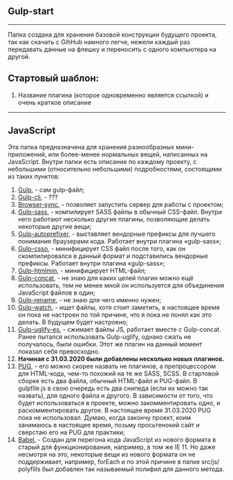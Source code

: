<h2>Gulp-start</h2>
<hr>


Папка создана для хранения базовой конструкции будущего проекта, так как скачать с GihHub намного легче, нежели каждый раз передавать данные на флешку и переносить с одного компьютера на другой. 


<h2>Стартовый шаблон:</h2>

<ol>
  <li>Название плагина (которое одновременно является ссылкой) и очень краткое описание</li>
</ol>  

<hr>

<h2>JavaScript</h2>

Эта папка предназначена для хранения разнообразных мини-приложений, или более-менее нормальных вещей, написанных на JavaScript. Внутри папки есть описание по каждому проекту, с небольшими (относительно небольшими) подробностями, состоящими из таких пунктов: 

<ol>
  <li><a href="https://gulpjs.com">Gulp</a>, - сам gulp-файл;</li>
  <li><a href="https://www.npmjs.com/package/gulp-cli">Gulp-cli</a>, - ???</li>
  <li><a href="">Browser-sync</a>, - позволяет запустить сервер для работы с проектом;</li>
  <li><a href="https://www.npmjs.com/package/gulp-sass">Gulp-sass</a>, - компилирует SASS файлы в обычный CSS-файл. Внутри него работают несколько другие плагины, позволяющие делать некоторые другие вещи;</li>
  <li><a href="https://www.npmjs.com/package/gulp-autoprefixer">Gulp-autoprefixer</a>, -  выставляет вендорные префиксы для лучшего понимания браузерами кода. Работает внутри  плагина «gulp-sass»;</li>
  <li><a href="https://www.npmjs.com/package/gulp-csso">Gulp-csso</a>, - минифицирует CSS файл после того, как он скомпилировался в данный формат и подставились вендорные префиксы. Работает внутри плагина «gulp-sass»;</li>
  <li><a href="https://www.npmjs.com/package/gulp-htmlmin">Gulp-htmlmin</a>, - минифицирует HTML-файл;</li>
  <li><a href="https://www.npmjs.com/package/gulp-concat">Gulp-concat</a>, - не знаю для каких целей плагин можно ещё использовать, тем не менее мной он используется для объединения JavaScript файлов в один;</li>
  <li><a href="https://www.npmjs.com/package/gulp-rename">Gulp-rename</a>, - не знаю для чего именно нужен;</li>
  <li><a href="https://www.npmjs.com/package/gulp-watch">Gulp-watch</a>, - ищет файлы, хотя стоит заметить, в настоящее время он пока не настроен по той причине, что я пока не понял как это делать. В будущем будет настроено;</li>
  <li><a href="https://www.npmjs.com/package/gulp-uglify-es">Gulp-uglify-es</a>, - сжимает файлы JS, работает вместе с Gulp-concat. Ранее пытался использовать Gulp-uglify, однако сжать не получалось, были ошибки. Этот же плагин на данный момент показал себя превосходно.</li>
  <li><b>Начиная с 31.03.2020 были добавлены несколько новых плагинов.</b></li>
  <li><a href="https://pugjs.org/api/getting-started.html">PUG</a>, - его можно скорее назвать не плагинов, а препроцессором для HTML-кода, чем-то похожий на те же SASS, SCSS. В стартовой сборке есть два файла, обычный HTML-файл и PUG-файл. В gulpfile.js в свою очередь есть два снипеда (если их можно так назвать), для одного файла и другого. В зависимости от того, что будет использоваться в проекте, можно закомментировать одно, и раскомментировать другое. В настоящее время 31.03.2020 PUG пока не использовал. Думаю, когда закончу проект, коим занимаюсь в настоящее время, позьму просьтенокий сайт и сверстаю его на PUG для практики;</li>
  <li><a href="https://babeljs.io">Babel</a>, - Создан для перегона кода JavaScript из нового формата в старый для функционирования, например, в том же IE 11. Но даже несмотря на это, некоторые вещи из нового формата он не поддерживает, например, forEach и по этой причине в папке src/js/ polyfills был добавлен так называемый полифил для данного метода.</li>
</ol>  






